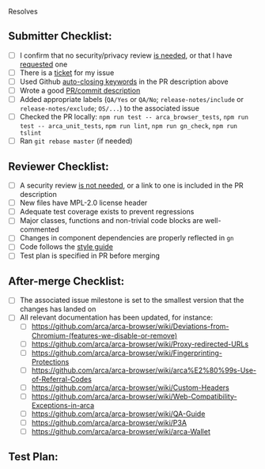 <!-- Add arca-browser issue below that this PR will resolve -->
Resolves 

## Submitter Checklist:

- [ ] I confirm that no security/privacy review [is needed](https://github.com/arca/arca-browser/wiki/Security-reviews), or that I have [requested](https://github.com/arca/security/issues/new/choose) one
- [ ] There is a [ticket](https://github.com/arca/arca-browser/issues) for my issue
- [ ] Used Github [auto-closing keywords](https://docs.github.com/en/github/managing-your-work-on-github/linking-a-pull-request-to-an-issue) in the PR description above
- [ ] Wrote a good [PR/commit description](https://google.github.io/eng-practices/review/developer/cl-descriptions.html)
- [ ] Added appropriate labels (`QA/Yes` or `QA/No`; `release-notes/include` or `release-notes/exclude`; `OS/...`) to the associated issue
- [ ] Checked the PR locally: `npm run test -- arca_browser_tests`, `npm run test -- arca_unit_tests`, `npm run lint`, `npm run gn_check`, `npm run tslint`
- [ ] Ran `git rebase master` (if needed)

## Reviewer Checklist:

- [ ] A security review [is not needed](https://github.com/arca/arca-browser/wiki/Security-reviews), or a link to one is included in the PR description
- [ ] New files have MPL-2.0 license header
- [ ] Adequate test coverage exists to prevent regressions
- [ ] Major classes, functions and non-trivial code blocks are well-commented
- [ ] Changes in component dependencies are properly reflected in `gn`
- [ ] Code follows the [style guide](https://chromium.googlesource.com/chromium/src/+/HEAD/styleguide/c++/c++.md)
- [ ] Test plan is specified in PR before merging

## After-merge Checklist:

- [ ] The associated issue milestone is set to the smallest version that the
  changes has landed on
- [ ] All relevant documentation has been updated, for instance:
  - [ ] https://github.com/arca/arca-browser/wiki/Deviations-from-Chromium-(features-we-disable-or-remove)
  - [ ] https://github.com/arca/arca-browser/wiki/Proxy-redirected-URLs
  - [ ] https://github.com/arca/arca-browser/wiki/Fingerprinting-Protections
  - [ ] https://github.com/arca/arca-browser/wiki/arca%E2%80%99s-Use-of-Referral-Codes
  - [ ] https://github.com/arca/arca-browser/wiki/Custom-Headers
  - [ ] https://github.com/arca/arca-browser/wiki/Web-Compatibility-Exceptions-in-arca
  - [ ] https://github.com/arca/arca-browser/wiki/QA-Guide
  - [ ] https://github.com/arca/arca-browser/wiki/P3A
  - [ ] https://github.com/arca/arca-browser/wiki/arca-Wallet

## Test Plan:
